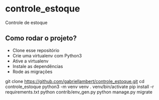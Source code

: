 # controle_estoque

Controle de estoque

## Como rodar o projeto?

* Clone esse repositório
* Crie uma virtualenv com Python3
* Ative a virtualenv
* Instale as dependências
* Rode as migrações

git clone https://github.com/gabriellambert/controle_estoque.git
cd controle_estoque
python3 -m venv venv
. venv/bin/activate
pip install -r requirements.txt
python contrib/env_gen.py
python manage.py migrate